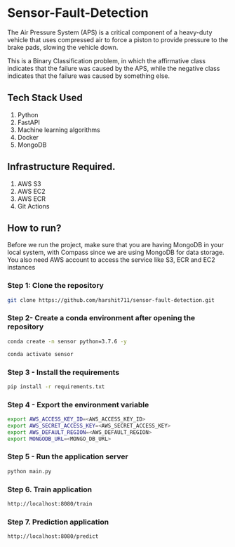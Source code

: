 # Sensor-Fault-Detection

The Air Pressure System (APS) is a critical component of a heavy-duty vehicle that uses compressed air to force a piston to provide pressure to the brake pads, slowing the vehicle down.

This is a Binary Classification problem, in which the affirmative class indicates that the failure was caused by the APS, while the negative class indicates that the failure was caused by something else.

## Tech Stack Used
1. Python 
2. FastAPI 
3. Machine learning algorithms
4. Docker
5. MongoDB

## Infrastructure Required.

1. AWS S3
2. AWS EC2
3. AWS ECR
4. Git Actions

## How to run?
Before we run the project, make sure that you are having MongoDB in your local system, with Compass since we are using MongoDB for data storage. You also need AWS account to access the service like S3, ECR and EC2 instances

### Step 1: Clone the repository
```bash
git clone https://github.com/harshit711/sensor-fault-detection.git
```

### Step 2- Create a conda environment after opening the repository

```bash
conda create -n sensor python=3.7.6 -y
```

```bash
conda activate sensor
```

### Step 3 - Install the requirements
```bash
pip install -r requirements.txt
```

### Step 4 - Export the environment variable
```bash
export AWS_ACCESS_KEY_ID=<AWS_ACCESS_KEY_ID>
export AWS_SECRET_ACCESS_KEY=<AWS_SECRET_ACCESS_KEY>
export AWS_DEFAULT_REGION=<AWS_DEFAULT_REGION>
export MONGODB_URL=<MONGO_DB_URL>

```

### Step 5 - Run the application server
```bash
python main.py

```

### Step 6. Train application
```bash
http://localhost:8080/train

```

### Step 7. Prediction application
```bash
http://localhost:8080/predict

```
